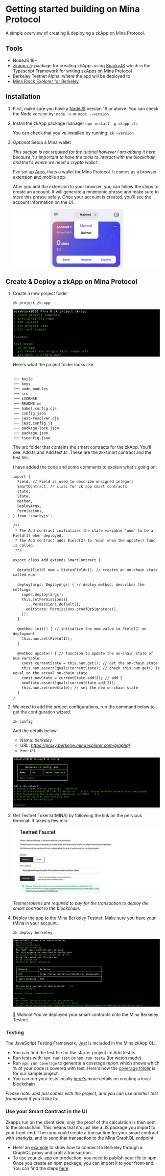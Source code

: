 # Getting started building on Mina Protocol

A simple overview of creating & deploying a zkApp on Mina Protocol.

## Tools

- NodeJS 16+
- [zkapp-cli](https://www.npmjs.com/package/zkapp-cli): package for creating zkApps using [SnarkyJS](https://docs.minaprotocol.com/zkapps/snarkyjs-reference) which is the Typescript Framework for writing zkApps on Mina Protocol
- Berkeley Testnet Alpha: where the app will be deployed to
- [Mina Block Explorer for Berkeley](https://berkeley.minaexplorer.com/)

## Installation

1. First, make sure you have a [NodeJS](https://nodejs.org/en/) version 16 or above.
    You can check the Node version by:
    ```node -v``` or ```node --version```

2. Install the zkApp package manager
    ```npm install -g zkapp-cli```

    You can check that you’ve installed by running:
    ```zk —version```

3. *Optional* Setup a Mina wallet

    *This section is not required for the tutorial however I am adding it here because it's important to have the tools to interact with the blockchain, and that's where we need a crypto wallet.*

    I've set up [Auro](https://www.aurowallet.com/), thats a wallet for Mina Protocol. It comes as a browser extension and mobile app.

    After you add the extension to your browser, you can follow the steps to create an account. It will generate a mnemonic phrase and make sure to store this phrase safely. Once your account is created, you'll see the account information on the UI.

    ![auro-wallet-ss](https://github.com/edakturk14/zk-tutorial/blob/8a900421666274013d6aac194b5a1b66339e9074/IMAGES/mina-wallet.png)

## Create & Deploy a zkApp on Mina Protocol

1. Create a new project folder

    ```
    zk project zk-app
    ```

    ![create-zk-app](https://github.com/edakturk14/zk-tutorial/blob/13dbd5cc5df91324e39461f1745f5b15c593add5/IMAGES/create-zk-app.png)

    Here's what the project folder looks like:

    ```
    .
    ├── build
    ├── keys
    ├── node_modules
    ├── src
    ├── LICENSE
    ├── README.md
    ├── babel.config.cjs
    ├── config.json
    ├── jest-resolver.cjs
    ├── jest.config.js
    ├── package-lock.json
    ├── package.json
    └── tsconfig.json
    ```

    The src folder that contains the smart contracts for the zkApp. You'll see: Add.ts and Add.test.ts. These are the zk-smart contract and the test file.

    I have added the code and some comments to explain what's going on:

    ```
    import {
      Field, // Field is used to describe unsigned integers
      SmartContract, // class for zk app smart contracts
      state,
      State,
      method,
      DeployArgs,
      Permissions,
    } from 'snarkyjs';

    /**
     * The Add contract initializes the state variable 'num' to be a Field(1) when deployed.
     * The Add contract adds Field(2) to 'num' when the update() func is called.
     **/

    export class Add extends SmartContract {

      @state(Field) num = State<Field>(); // creates an on-chain state called num

      deploy(args: DeployArgs) { // deploy method, describes the settings
        super.deploy(args);
        this.setPermissions({
          ...Permissions.default(),
          editState: Permissions.proofOrSignature(),
        });
      }

      @method init() { // initialize the num value to Field(1) on deployment
        this.num.set(Field(1));
      }

      @method update() { // function to update the on-chain state of num variable
        const currentState = this.num.get(); // get the on-chain state
        this.num.assertEquals(currentState); // check this.num.get() is equal to the actual on-chain state
        const newState = currentState.add(2); // add 2
        newState.assertEquals(currentState.add(2));
        this.num.set(newState); // set the new on-chain state
      }
    }
    ```

2. We need to add the project configurations, run the command below to get the configuration wizard.

    ```
    zk config
    ```
    Add the details below:

    - Name: *berkeley*
    - URL: *https://proxy.berkeley.minaexplorer.com/graphql*
    - Fee: *0.1*

    ![zk-config](https://github.com/edakturk14/zk-tutorial/blob/13dbd5cc5df91324e39461f1745f5b15c593add5/IMAGES/zk-config.png)

3. Get Testnet Tokens(tMINA) by following the link on the pervious terminal. It takes a few min.

    ![testnet-tokens](https://github.com/edakturk14/zk-tutorial/blob/13dbd5cc5df91324e39461f1745f5b15c593add5/IMAGES/testnet-tokens.png)

    *Testnet tokens are required to pay for the transaction to deploy the smart contract to the blockchain.*

4. Deploy the app to the Mina Berkeley Testnet. Make sure you have your tMina in your account.

    ```
    zk deploy berkeley
    ```
    ![deploy-app](https://github.com/edakturk14/zk-tutorial/blob/13dbd5cc5df91324e39461f1745f5b15c593add5/IMAGES/deploy-app.png)

    🎉 Wohoo! You've deployed your smart contracts onto the Mina Berkeley Testnet.

### Testing

The JavaScript Testing Framework, [Jest](https://jestjs.io/) is included in the Mina zkApp CLI.

- You can find the test file for the starter project in: Add.test.ts
- Run tests with: ```npm run test``` or ```npm run testw``` (for watch mode)
- Run ```npm run coverage``` to generate a coverage report which shows which % of your code is covered with test. Here's how the [coverage folder](https://github.com/edakturk14/zk-tutorial/tree/main/zk-app/coverage) is for our sample project.
- You can run your tests locally [here's](https://docs.minaprotocol.com/zkapps/how-to-test-a-zkapp#creating-a-local-blockchain) more details on creating a local blockchain

*Please note: Jest just comes with the project, and you can use another test framework if you'd like to.*

### Use your Smart Contract in the UI

Zkapps run on the client side; only the proof of the calculation is then sent to the blockchain. This means that it's just like a JS package you import to your front-end. Then you could create a transaction for your smart contract with snarkyjs, and to send that transaction to the Mina GraphQL endpoint.

- Here' an [example](https://github.com/es92/zkApp-examples/blob/main/03-deploying-to-a-live-network/src/main.ts) to show how to connect to Berkeley through a GraphQL proxy and craft a transacrion.
- To use your zk-app on production, you need to publish your file to npm. Once you create an npm package, you can import it to your front-end. You can find the steps [here](https://docs.minaprotocol.com/zkapps/how-to-write-a-zkapp-ui#publish-to-npm-for-production).
